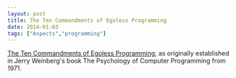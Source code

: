 ```yaml
---
layout: post
title: The Ten Commandments of Egoless Programming
date: 2014-01-03
tags: ["Aspects","programming"]
---
```


[The Ten Commandments of Egoless Programming](http://www.codinghorror.com/blog/2006/05/the-ten-commandments-of-egoless-programming.html), as originally established in Jerry Weinberg's book The Psychology of Computer Programming from 1971.